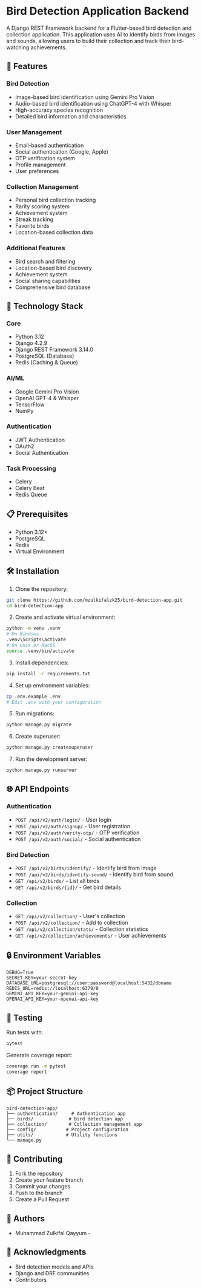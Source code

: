# Bird Detection Application Backend

A Django REST Framework backend for a Flutter-based bird detection and collection application. This application uses AI to identify birds from images and sounds, allowing users to build their collection and track their bird-watching achievements.

## 🌟 Features

### Bird Detection

- Image-based bird identification using Gemini Pro Vision
- Audio-based bird identification using ChatGPT-4 with Whisper
- High-accuracy species recognition
- Detailed bird information and characteristics

### User Management

- Email-based authentication
- Social authentication (Google, Apple)
- OTP verification system
- Profile management
- User preferences

### Collection Management

- Personal bird collection tracking
- Rarity scoring system
- Achievement system
- Streak tracking
- Favorite birds
- Location-based collection data

### Additional Features

- Bird search and filtering
- Location-based bird discovery
- Achievement system
- Social sharing capabilities
- Comprehensive bird database

## 🚀 Technology Stack

### Core

- Python 3.12
- Django 4.2.9
- Django REST Framework 3.14.0
- PostgreSQL (Database)
- Redis (Caching & Queue)

### AI/ML

- Google Gemini Pro Vision
- OpenAI GPT-4 & Whisper
- TensorFlow
- NumPy

### Authentication

- JWT Authentication
- OAuth2
- Social Authentication

### Task Processing

- Celery
- Celery Beat
- Redis Queue

## 📋 Prerequisites

- Python 3.12+
- PostgreSQL
- Redis
- Virtual Environment

## 🛠 Installation

1. Clone the repository:

```bash
git clone https://github.com/mzulkifalzk25/bird-detection-app.git
cd bird-detection-app
```

2. Create and activate virtual environment:

```bash
python -m venv .venv
# On Windows
.venv\Scripts\activate
# On Unix or MacOS
source .venv/bin/activate
```

3. Install dependencies:

```bash
pip install -r requirements.txt
```

4. Set up environment variables:

```bash
cp .env.example .env
# Edit .env with your configuration
```

5. Run migrations:

```bash
python manage.py migrate
```

6. Create superuser:

```bash
python manage.py createsuperuser
```

7. Run the development server:

```bash
python manage.py runserver
```

## 🌐 API Endpoints

### Authentication

- `POST /api/v2/auth/login/` - User login
- `POST /api/v2/auth/signup/` - User registration
- `POST /api/v2/auth/verify-otp/` - OTP verification
- `POST /api/v2/auth/social/` - Social authentication

### Bird Detection

- `POST /api/v2/birds/identify/` - Identify bird from image
- `POST /api/v2/birds/identify-sound/` - Identify bird from sound
- `GET /api/v2/birds/` - List all birds
- `GET /api/v2/birds/{id}/` - Get bird details

### Collection

- `GET /api/v2/collection/` - User's collection
- `POST /api/v2/collection/` - Add to collection
- `GET /api/v2/collection/stats/` - Collection statistics
- `GET /api/v2/collection/achievements/` - User achievements

## 🔒 Environment Variables

```plaintext
DEBUG=True
SECRET_KEY=your-secret-key
DATABASE_URL=postgresql://user:password@localhost:5432/dbname
REDIS_URL=redis://localhost:6379/0
GEMINI_API_KEY=your-gemini-api-key
OPENAI_API_KEY=your-openai-api-key
```

## 🧪 Testing

Run tests with:

```bash
pytest
```

Generate coverage report:

```bash
coverage run -m pytest
coverage report
```

## 📦 Project Structure

```
bird-detection-app/
├── authentication/     # Authentication app
├── birds/             # Bird detection app
├── collection/        # Collection management app
├── config/           # Project configuration
├── utils/            # Utility functions
└── manage.py
```

## 🤝 Contributing

1. Fork the repository
2. Create your feature branch
3. Commit your changes
4. Push to the branch
5. Create a Pull Request

## 👥 Authors

- Muhammad Zulkifal Qayyum -

## 🙏 Acknowledgments

- Bird detection models and APIs
- Django and DRF communities
- Contributors

